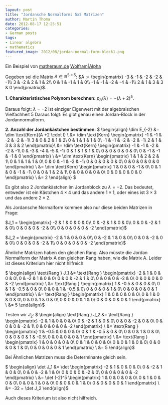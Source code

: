 ```yaml
---
layout: post
title: "Jordansche Normalform: 5x5 Matrizen"
author: Martin Thoma
date: 2012-08-17 12:25:51
categories: 
- German posts
tags: 
- Linear algebra
- mathematics
featured_image: 2012/08/jordan-normal-form-block1.png
---
```

Ein Beispiel von <a href="http://www.matheraum.de/read?t=164350&v=t">matheraum.de</a>
<a href="http://www.wolframalpha.com/input/?i=%7B%7B5%2C-1%2C-3%2C2%2C-5%7D%2C%7B0%2C2%2C0%2C0%2C0%7D%2C%7B1%2C0%2C1%2C1%2C-2%7D%2C%7B0%2C-1%2C0%2C3%2C1%7D%2C%7B1%2C-1%2C-1%2C1%2C1%7D%7D">Wolfram|Alpha</a>


Gegeben sei die Matrix $A \in \mathbb{R}^{5 \times 5}$:
$A := \begin{pmatrix}
-3 & -1 & -2 & -2 & -1\\
3  & -2 &  2 &  1 &  2\\
0  &  1 & -1 &  1 &  0\\
-1 & -1 & -2 & -4 & -1\\
 2 &  1 &  3 &  3 &  0
\end{pmatrix}$.

<strong>1. Charakteristisches Polynom berechnen:</strong>
$p_A(\lambda) = -(\lambda+2)^5$.

Daraus folgt: $\lambda = -2$ ist einziger Eigenwert mit der algebraischen Vielfachheit 5
Daraus folgt: Es gibt genau einen Jordan-Block in der Jordannormalform.

<strong>2. Anzahl der Jordankästchen bestimmen</strong>:
$
\begin{align}
\dim E_{-2} &= \dim \text{Kern}(A +2 \cdot I) \\
&= \dim \text{Kern} \begin{pmatrix}
-1 & -1 & -2 & -2 & -1\\
3  &  0 &  2 &  1 &  2\\
0  &  1 &  1 &  1 &  0\\
-1 & -1 & -2 & -2 & -1\\
 2 &  1 &  3 &  3 &  2
\end{pmatrix}\\
&=
\dim \text{Kern} \begin{pmatrix}
-1 & -1 & -2 & -2 & -1\\
 0 & -3 & -4 & -5 & -1\\
 0 &  1 &  1 &  1 &  0\\
 0 &  0 &  0 &  0 &  0\\
 0 & -1 & -1 & -1 &  0
\end{pmatrix} \\
&=
\dim \text{Kern} \begin{pmatrix}
 1 &  1 &  2 &  2 &  1\\
 0 &  1 &  1 &  1 &  0\\
 0 &  0 & -1 & -2 & -1\\
 0 &  0 &  0 &  0 &  0\\
 0 &  0 &  0 &  0 &  0
\end{pmatrix} \\
&=
\dim \text{Kern} \begin{pmatrix}
 1 &  0 &  0 & -1 &  0\\
 0 &  1 &  0 & -1 & -1\\
 0 &  0 &  1 &  2 &  1\\
 0 &  0 &  0 &  0 &  0\\
 0 &  0 &  0 &  0 &  0
\end{pmatrix} \\
&= 2
\end{align}
$

Es gibt also 2 Jordankästchen im Jordanblock zu $\lambda = -2$. Das bedeutet, entweder ist ein Kästchen $4 \times 4$ und das andere $1 \times 1$, oder eines ist $3 \times 3$ und das andere $2 \times 2$.

Als Jordansche Normalform kommen also nur diese beiden Matrizen in Frage:

$J_1 =
\begin{pmatrix}
-2 &  1 & 0  &  0 &  0\\
 0 & -2 & 1  &  0 &  0\\
 0 &  0 & -2 &  1 &  0\\
 0 &  0 &  0 & -2 &  0\\
 0 &  0 &  0 &  0 & -2
\end{pmatrix}$

$J_2 =
\begin{pmatrix}
-2 &  1 & 0  &  0 &  0\\
 0 & -2 & 1  &  0 &  0\\
 0 &  0 & -2 &  0 &  0\\
 0 &  0 &  0 & -2 &  1\\
 0 &  0 &  0 &  0 & -2
\end{pmatrix}$

Ähnliche Matrizen haben den gleichen Rang. Also müsste die Jordan Normalform der Matrix A den gleichen Rang haben, wie die Matrix A. Leider ist dieses Kriterium hier nicht hilfreich:

$
\begin{align}
\text{Rang } J_1 
&= \text{Rang }
\begin{pmatrix}
-2 &  1 & 0  &  0 &  0\\
 0 & -2 & 1  &  0 &  0\\
 0 &  0 & -2 &  1 &  0\\
 0 &  0 &  0 & -2 &  0\\
 0 &  0 &  0 &  0 & -2
\end{pmatrix} \\
&= \text{Rang }
\begin{pmatrix}
 1 & -0.5 & 0  &  0 &  0\\
 0 &  1 & -0.5  &  0 &  0\\
 0 &  0 &  1 &  -0.5 &  0\\
 0 &  0 &  0 &  1 &  0\\
 0 &  0 &  0 &  0 & 1
\end{pmatrix} \\
&= \text{Rang }
\begin{pmatrix}
 1 &  0 &  0 &  0 & 0\\
 0 &  1 &  0 &  0 & 0\\
 0 &  0 &  1 &  0 & 0\\
 0 &  0 &  0 &  1 & 0\\
 0 &  0 &  0 &  0 & 1
\end{pmatrix} \\
&= 5
\end{align}$

Testen wir $J_2$:
$
\begin{align}
\text{Rang } J_2 
&= \text{Rang }
\begin{pmatrix}
-2 &  1 & 0  &  0 &  0\\
 0 & -2 & 1  &  0 &  0\\
 0 &  0 & -2 &  0 &  0\\
 0 &  0 &  0 & -2 &  1\\
 0 &  0 &  0 &  0 & -2
\end{pmatrix} \\
&= \text{Rang }
\begin{pmatrix}
 1 & -0.5 & 0  &  0 &  0\\
 0 &  1 & -0.5  &  0 &  0\\
 0 &  0 &  1 &  0 &  0\\
 0 &  0 &  0 &  1 &  -0.5\\
 0 &  0 &  0 &  0 & 1
\end{pmatrix} \\
&= \text{Rang }
\begin{pmatrix}
 1 &  0 &  0 &  0 & 0\\
 0 &  1 &  0 &  0 & 0\\
 0 &  0 &  1 &  0 & 0\\
 0 &  0 &  0 &  1 & 0\\
 0 &  0 &  0 &  0 & 1
\end{pmatrix} \\
&= 5
\end{align}$

Bei Ähnlichen Matrizen muss die Determinante gleich sein.

$
\begin{align}
\det J_1 
&= \det
\begin{pmatrix}
-2 &  1 & 0  &  0 &  0\\
 0 & -2 & 1  &  0 &  0\\
 0 &  0 & -2 &  1 &  0\\
 0 &  0 &  0 & -2 &  0\\
 0 &  0 &  0 &  0 & -2
\end{pmatrix} \\
&= \det (-2)^5
\begin{pmatrix}
 1 &  0 & 0  &  0 &  0\\
 0 &  1 &  0  &  0 &  0\\
 0 &  0 &  1 &  0 &  0\\
 0 &  0 &  0 &  1 &  0\\
 0 &  0 &  0 &  0 & 1
\end{pmatrix} \\
&= -32 = \det J_2
\end{align}$

Auch dieses Kriterium ist also nicht hilfreich.
